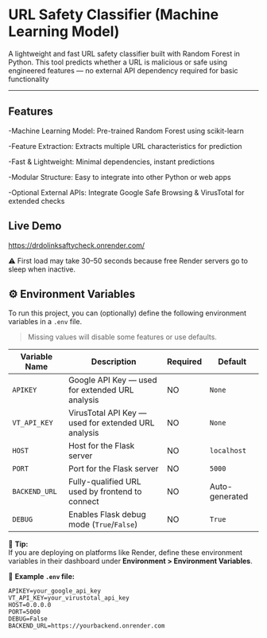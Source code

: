 # URL Safety Classifier (Machine Learning Model)

A lightweight and fast URL safety classifier built with Random Forest in Python. This tool predicts whether a URL is malicious or safe using engineered features — no external API dependency required for basic functionality

---

## Features

-Machine Learning Model: Pre-trained Random Forest using scikit-learn

-Feature Extraction: Extracts multiple URL characteristics for prediction

-Fast & Lightweight: Minimal dependencies, instant predictions

-Modular Structure: Easy to integrate into other Python or web apps

-Optional External APIs: Integrate Google Safe Browsing & VirusTotal for extended checks







## Live Demo

https://drdolinksaftycheck.onrender.com/

⚠️ First load may take 30–50 seconds because free Render servers go to sleep when inactive.



## ⚙️ Environment Variables

To run this project, you can (optionally) define the following environment variables in a `.env` file.

> Missing values will disable some features or use defaults.

| Variable Name   | Description                                      | Required | Default         |
|----------------|--------------------------------------------------|----------|-----------------|
| `APIKEY`        | Google API Key — used for extended URL analysis | NO       | `None`          |
| `VT_API_KEY`    | VirusTotal API Key — used for extended URL analysis      | NO     | `None`          |
| `HOST`          | Host for the Flask server                       | NO      | `localhost`       |
| `PORT`          | Port for the Flask server                       | NO     | `5000`          |
| `BACKEND_URL`   | Fully-qualified URL used by frontend to connect | NO       | Auto-generated  |
| `DEBUG`         | Enables Flask debug mode (`True`/`False`)       | NO       | `True`          |

📌 **Tip:**  
If you are deploying on platforms like Render, define these environment variables in their dashboard under **Environment > Environment Variables**.

📁 **Example `.env` file:**
```dotenv
APIKEY=your_google_api_key
VT_API_KEY=your_virustotal_api_key
HOST=0.0.0.0
PORT=5000
DEBUG=False
BACKEND_URL=https://yourbackend.onrender.com
```


